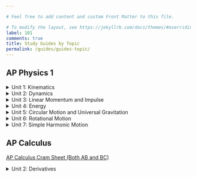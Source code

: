 ```yaml
---

# Feel free to add content and custom Front Matter to this file.

# To modify the layout, see https://jekyllrb.com/docs/themes/#overriding-theme-defaults
label: 101
comments: true
title: Study Guides by Topic
permalink: /guides/guides-topic/
---
```


## AP Physics 1

<details>
    <summary>Unit 1: Kinematics</summary>
    <ul>
        <li> <a style="margin-left: 40px" href="https://drive.google.com/open?id=118keWWOE1CT9AkRB8_kMghHLbmojHr237Px84SN0Nmo" target="_blank">Google Docs Link</a> </li>
        <li> <a style="margin-left: 40px" href="/guides/guides-topic/physicsv1">Study Guide </a> </li>
    </ul>
</details>

<details>
    <summary>Unit 2: Dynamics</summary>
    <ul>
        <li> <a style="margin-left: 40px" href="https://drive.google.com/open?id=13uz5xHLqPX7G5EYXcuttYSUU0_8hClMcEVHpOD59MWY" target="_blank">Google Docs Link</a> </li>
        <li> <a style="margin-left: 40px" href="/guides/guides-topic/physicsv2">Study Guide </a> </li>
    </ul>
</details>

<details>
    <summary>Unit 3: Linear Momentum and Impulse</summary>
    <ul>
        <li> <a style="margin-left: 40px" href="https://drive.google.com/open?id=1BL399XnAKNa_KjTF5S_-bkDLTsQGskSF5QrvBwucLAc" target="_blank">Google Docs Link</a> </li>
        <li> <a style="margin-left: 40px" href="/guides/guides-topic/physicsv3">Study Guide </a> </li>
    </ul>
</details>

<details>
    <summary>Unit 4: Energy</summary>
    <ul>
        <li> <a style="margin-left: 40px" href="https://drive.google.com/open?id=1COzZoK35ikT1tkIL3DCvkXbeiWmDED0oFZJUyaQN-Og" target="_blank">Google Docs Link</a> </li>
        <li> <a style="margin-left: 40px" href="/guides/guides-topic/physicsv4">Study Guide </a> </li>
    </ul>
</details>

<details>
    <summary>Unit 5: Circular Motion and Universal Gravitation</summary>
    <ul>
        <li> <a style="margin-left: 40px" href="https://drive.google.com/open?id=1Gpsrgf-ow4uWcZQN9i3aQjcTCRTKJETaW4w8g-f4SFE" target="_blank">Google Docs Link</a> </li>
        <li> <a style="margin-left: 40px" href="/guides/guides-topic/physicsv5">Study Guide </a> </li>
    </ul>
</details>

<details>
    <summary>Unit 6: Rotational Motion</summary>
    <ul>
        <li> <a style="margin-left: 40px" href="https://drive.google.com/open?id=1Ctm-WN26UWDP0OBaJZpLEiF-qUhOBJsxntHRRVijggM" target="_blank">Google Docs Link</a> </li>
        <li> <a style="margin-left: 40px" href="/guides/guides-topic/physicsv6">Study Guide </a> </li>
    </ul>
</details>

<details>
    <summary>Unit 7: Simple Harmonic Motion</summary>
    <ul>
        <li> <a style="margin-left: 40px" href="https://drive.google.com/open?id=1DDhbPQNIORxGkdQrZWfQy6G6AHPyiv3UKnW0MMG_yt8" target="_blank">Google Docs Link</a> </li>
        <li> <a style="margin-left: 40px" href="/guides/guides-topic/physicsv7">Study Guide </a> </li>
    </ul>
</details>


## AP Calculus
[AP Calculus Cram Sheet (Both AB and BC)](/guides/guides-topic/calcsheet)
<details>
    <summary>Unit 2: Derivatives</summary>
    <ul>
        <li> <a style="margin-left: 40px" href="https://drive.google.com/open?id=1xXArLMCCEmbaN-9fxx4bQoA0r3GESzeTAcwc_pmsNok" target="_blank">Google Docs Link</a> </li>
        <li> <a style="margin-left: 40px" href="/guides/guides-topic/calcv2">Study Guide </a> </li>
    </ul>
</details>